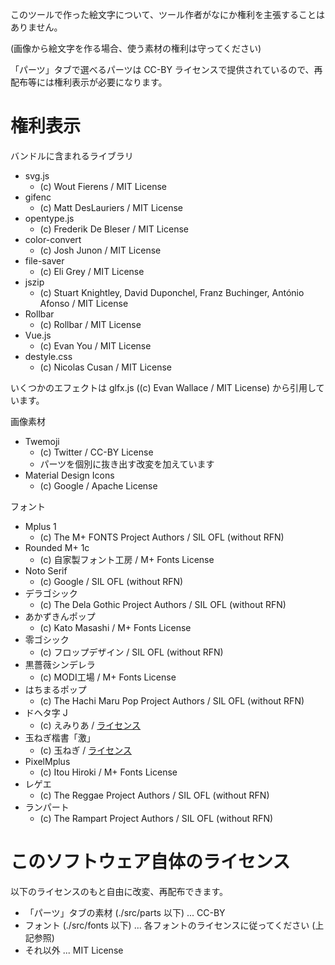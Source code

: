 このツールで作った絵文字について、ツール作者がなにか権利を主張することはありません。

(画像から絵文字を作る場合、使う素材の権利は守ってください)

「パーツ」タブで選べるパーツは CC-BY ライセンスで提供されているので、再配布等には権利表示が必要になります。

# 権利表示

バンドルに含まれるライブラリ
- svg.js
  - (c) Wout Fierens / MIT License
- gifenc
  - (c) Matt DesLauriers / MIT License
- opentype.js
  - (c) Frederik De Bleser / MIT License
- color-convert
  - (c) Josh Junon / MIT License
- file-saver
  - (c) Eli Grey / MIT License
- jszip
  - (c) Stuart Knightley, David Duponchel, Franz Buchinger, António Afonso / MIT License
- Rollbar
  - (c) Rollbar / MIT License
- Vue.js
  - (c) Evan You / MIT License
- destyle.css
  - (c) Nicolas Cusan / MIT License

いくつかのエフェクトは glfx.js ((c) Evan Wallace / MIT License) から引用しています。

画像素材
- Twemoji
  - (c) Twitter / CC-BY License
  - パーツを個別に抜き出す改変を加えています
- Material Design Icons
  - (c) Google / Apache License

フォント
- Mplus 1
  - (c) The M+ FONTS Project Authors / SIL OFL (without RFN)
- Rounded M+ 1c
  - (c) 自家製フォント工房 / M+ Fonts License
- Noto Serif
  - (c) Google / SIL OFL (without RFN)
- デラゴシック
  - (c) The Dela Gothic Project Authors / SIL OFL (without RFN)
- あかずきんポップ
  - (c) Kato Masashi / M+ Fonts License
- 零ゴシック
  - (c) フロップデザイン / SIL OFL (without RFN)
- 黒薔薇シンデレラ
  - (c) MODI工場 / M+ Fonts License
- はちまるポップ
  - (c) The Hachi Maru Pop Project Authors / SIL OFL (without RFN)
- ドヘタ字 J
  - (c) えみりあ / [ライセンス](https://github.com/zk-phi/MEGAMOJI/blob/master/resources/licenses/dohetaji.txt)
- 玉ねぎ楷書「激」
  - (c) 玉ねぎ / [ライセンス](https://github.com/zk-phi/MEGAMOJI/blob/master/resources/licenses/TamanegiKaishoGeki.txt)
- PixelMplus
  - (c) Itou Hiroki / M+ Fonts License
- レゲエ
  - (c) The Reggae Project Authors / SIL OFL (without RFN)
- ランパート
  - (c) The Rampart Project Authors / SIL OFL (without RFN)

# このソフトウェア自体のライセンス

以下のライセンスのもと自由に改変、再配布できます。

- 「パーツ」タブの素材 (./src/parts 以下) ... CC-BY
- フォント (./src/fonts 以下) ... 各フォントのライセンスに従ってください (上記参照)
- それ以外 ... MIT License

